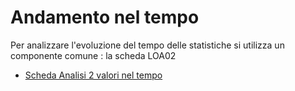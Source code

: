 # Andamento nel tempo
Per analizzare l'evoluzione del tempo delle statistiche si utilizza un componente comune :  la scheda LOA02

- [Scheda Analisi 2 valori nel tempo](Sorgenti/DOC/V2/LOCOS/V2LOCOSA02)
